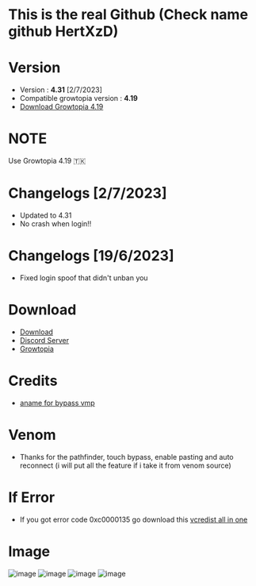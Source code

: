 # This is the real Github (Check name github HertXzD)
# Version
* Version : <b>4.31</b> [2/7/2023]
* Compatible growtopia version : <b>4.19</b>
* [Download Growtopia 4.19](https://ubistatic-a.akamaihd.net/0098/594764/GrowtopiaInstaller.exe)

# NOTE
Use Growtopia 4.19 🇹🇰


# Changelogs [2/7/2023]
* Updated to 4.31
* No crash when login!!

# Changelogs [19/6/2023]
* Fixed login spoof that didn't unban you


# Download
* [Download](https://mega.nz/file/0mkTyYra#L80mjniUM1ZrM5ARb7txNNqbU6QBZJlAq_Cg7yxv3YQ)
* [Discord Server](https://discord.gg/growpai)
* [Growtopia](growtopiagame.com)

# Credits
* [aname for bypass vmp](https://www.youtube.com/@aname0)

# Venom
* Thanks for the pathfinder, touch bypass, enable pasting and auto reconnect (i will put all the feature if i take it from venom source)

# If Error
* If you got error code 0xc0000135 go download this [vcredist all in one](https://www.techpowerup.com/download/visual-c-redistributable-runtime-package-all-in-one)

# Image
![image](https://user-images.githubusercontent.com/53701922/205014438-9e8a3ec7-35c6-40a7-be13-478d01efcc51.png)
![image](https://user-images.githubusercontent.com/53701922/205014492-a8d38d18-4ce4-4a75-ae5c-cdef691195b1.png)
![image](https://user-images.githubusercontent.com/53701922/205014619-203e40a4-3fcb-48c8-ad79-a78c7f983fc1.png)
![image](https://user-images.githubusercontent.com/53701922/205014578-27c85b1f-b075-46b5-9672-2881e22bffb6.png)
